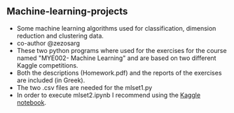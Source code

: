 ## **Machine-learning-projects**
- Some machine learning algorithms used for classification, dimension reduction and clustering data.
- co-author @zezosarg
- These two python programs where used for the exercises for the course named "MYE002- Machine Learning" and are based on two different Kaggle competitions.
- Both the descriptions (Homework.pdf) and the reports of the exercises are included (in Greek).
- The two .csv files are needed for the mlset1.py
- In order to execute mlset2.ipynb I recommend using the [Kaggle notebook](https://www.kaggle.com/code/scratchpad/notebooke0d825ccda/edit).
